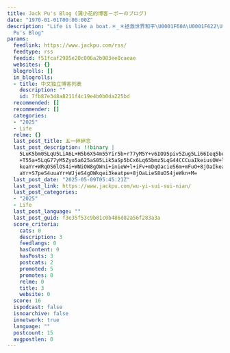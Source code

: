 ```yaml
---
title: Jack Pu's Blog (蒲小花的博客－ポーのブログ)
date: "1970-01-01T00:00:00Z"
description: "Life is like a boat.＊_＊拯救世界和平\U0001F60A\U0001F622\U0001F604蒲小花的博客 ,Jack
  Pu's Blog"
params:
  feedlink: https://www.jackpu.com/rss/
  feedtype: rss
  feedid: f51fcaf2985e20c006a2b083ee8caeae
  websites: {}
  blogrolls: []
  in_blogrolls:
  - title: 中文独立博客列表
    description: ""
    id: 7fb87e348a8211f4c19e4b0b0da225bd
  recommended: []
  recommender: []
  categories:
  - "2025"
  - Life
  relme: {}
  last_post_title: 五一碎碎念
  last_post_description: !!binary |
    5LuK5bm05LqU5LiA6L+H5b6X54m55Yir5b+r77yM5Y+v6IO95piv5Zug5Li66Ieq5bex5p
    +T55a+5LqG77yM5Zyo5a625aS05Lik5aSp5bCx6Lq65bmz5LqG44CCCuaIkeiusOW+l+aI
    keaYr+WRqOS6lOS4i+WNiOW8gOWni+inieW+l+iFv+mDqOacieS6m+mFuO+8jOaIkeaJje
    aYr+S7peS4uuaYr+WJjeS4gOWkqei3keatpe+8jOaLieS8uOS4jeWkn+M=
  last_post_date: "2025-05-09T05:45:21Z"
  last_post_link: https://www.jackpu.com/wu-yi-sui-sui-nian/
  last_post_categories:
  - "2025"
  - Life
  last_post_language: ""
  last_post_guid: f3e35f53c9b01c0b486d82a56f283a3a
  score_criteria:
    cats: 0
    description: 3
    feedlangs: 0
    hasContent: 0
    hasPosts: 3
    postcats: 2
    promoted: 5
    promotes: 0
    relme: 0
    title: 3
    website: 0
  score: 16
  ispodcast: false
  isnoarchive: false
  innetwork: true
  language: ""
  postcount: 15
  avgpostlen: 0
---
```

